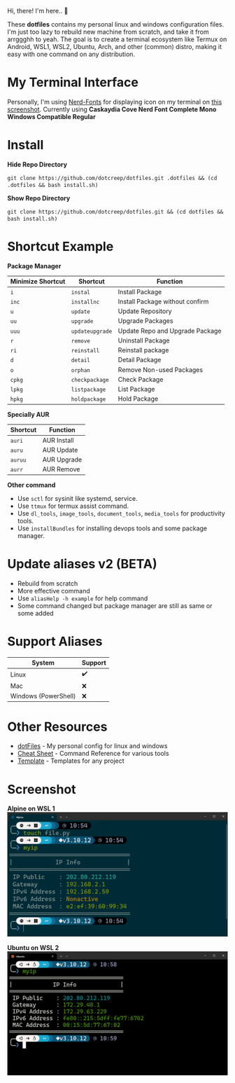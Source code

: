 Hi, there! I'm here.. 👋

These **dotfiles** contains my personal linux and windows configuration files. I'm just too lazy to rebuild new machine from scratch, and take it from arrggghh to yeah. The goal is to create a terminal ecosystem like Termux on Android, WSL1, WSL2, Ubuntu, Arch, and other (common) distro, making it easy with one command on any distribution.

# My Terminal Interface
Personally, I'm using [Nerd-Fonts](https://www.nerdfonts.com/) for displaying icon on my terminal on [this screenshot](#screenshot). Currently using **Caskaydia Cove Nerd Font Complete Mono Windows Compatible Regular**

# Install

**Hide Repo Directory**
```
git clone https://github.com/dotcreep/dotfiles.git .dotfiles && (cd .dotfiles && bash install.sh)
```

**Show Repo Directory**
```
git clone https://github.com/dotcreep/dotfiles.git && (cd dotfiles && bash install.sh)
```

# Shortcut Example

**Package Manager**

Minimize Shortcut | Shortcut | Function
--- | --- | ---
`i` | `instal` | Install Package
`inc` | `installnc` | Install Package without confirm
`u` | `update` | Update Repository
`uu` | `upgrade` | Upgrade Packages
`uuu` | `updateupgrade` | Update Repo and Upgrade Package
`r` | `remove` | Uninstall Package
`ri` | `reinstall` | Reinstall package
`d` | `detail` | Detail Package
`o` | `orphan` | Remove Non-used Packages
`cpkg` | `checkpackage` | Check Package
`lpkg` | `listpackage` | List Package
`hpkg` | `holdpackage` | Hold Package

**Specially AUR**

Shortcut | Function
--- | ---
`auri` | AUR Install
`auru` | AUR Update
`auruu` | AUR Upgrade
`aurr` | AUR Remove

**Other command**

- Use `sctl` for sysinit like systemd, service.
- Use `ttmux` for termux assist command.
- Use `dl_tools`, `image_tools`, `document_tools`, `media_tools` for productivity tools.
- Use `installBundles` for installing devops tools and some package manager.

# Update aliases v2 (BETA)
- Rebuild from scratch
- More effective command
- Use `aliasHelp -h example` for help command
- Some command changed but package manager are still as same or some added

# Support Aliases

System | Support
--- | ---
Linux | ✔️
Mac | ❌
Windows (PowerShell) | ❌

# Other Resources
- [dotFiles](https://github.com/dotcreep/dotfiles) - My personal config for linux and windows
- [Cheat Sheet](https://github.com/dotcreep/cheat-sheet) - Command Reference for various tools
- [Template](https://github.com/dotcreep/boilerplates) - Templates for any project


# Screenshot
**Alpine on WSL 1**
![Alpine on WSL1](./screenshots/alpine-on-wsl1.png)

**Ubuntu on WSL 2**
![Ubuntu on WSL2](./screenshots/ubuntu-on-wsl2.png)